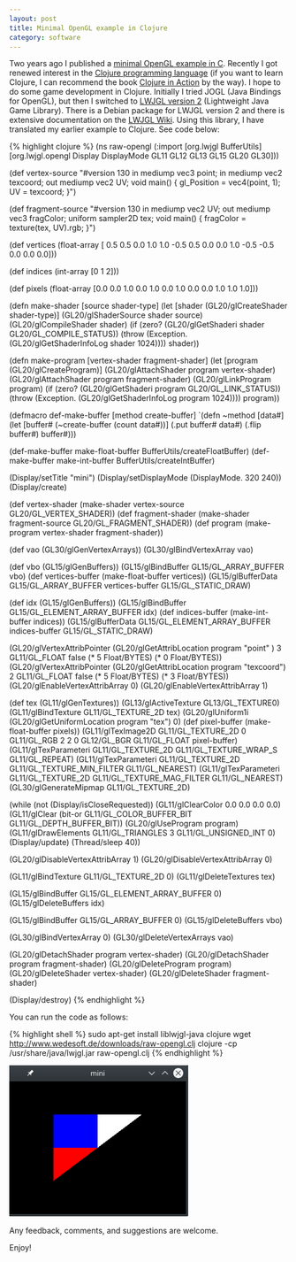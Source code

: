```yaml
---
layout: post
title: Minimal OpenGL example in Clojure
category: software
---
```


Two years ago I published a [minimal OpenGL example in C][1].
Recently I got renewed interest in the [Clojure programming language][2]
(if you want to learn Clojure, I can recommend the book [Clojure in Action][3] by the way).
I hope to do some game development in Clojure.
Initially I tried JOGL (Java Bindings for OpenGL), but then I switched to [LWJGL version 2][4] (Lightweight Java Game Library).
There is a Debian package for LWJGL version 2 and there is extensive documentation on the [LWJGL Wiki][5].
Using this library, I have translated my earlier example to Clojure.
See code below:

{% highlight clojure %}
(ns raw-opengl
  (:import [org.lwjgl BufferUtils]
           [org.lwjgl.opengl Display DisplayMode GL11 GL12 GL13 GL15 GL20 GL30]))

(def vertex-source "#version 130
in mediump vec3 point;
in mediump vec2 texcoord;
out mediump vec2 UV;
void main()
{
  gl_Position = vec4(point, 1);
  UV = texcoord;
}")

(def fragment-source "#version 130
in mediump vec2 UV;
out mediump vec3 fragColor;
uniform sampler2D tex;
void main()
{
  fragColor = texture(tex, UV).rgb;
}")

(def vertices
  (float-array [ 0.5  0.5 0.0 1.0 1.0
                -0.5  0.5 0.0 0.0 1.0
                -0.5 -0.5 0.0 0.0 0.0]))

(def indices
  (int-array [0 1 2]))

(def pixels
  (float-array [0.0 0.0 1.0
                0.0 1.0 0.0
                1.0 0.0 0.0
                1.0 1.0 1.0]))

(defn make-shader [source shader-type]
  (let [shader (GL20/glCreateShader shader-type)]
    (GL20/glShaderSource shader source)
    (GL20/glCompileShader shader)
    (if (zero? (GL20/glGetShaderi shader GL20/GL_COMPILE_STATUS))
      (throw (Exception. (GL20/glGetShaderInfoLog shader 1024))))
    shader))

(defn make-program [vertex-shader fragment-shader]
  (let [program (GL20/glCreateProgram)]
    (GL20/glAttachShader program vertex-shader)
    (GL20/glAttachShader program fragment-shader)
    (GL20/glLinkProgram program)
    (if (zero? (GL20/glGetShaderi program GL20/GL_LINK_STATUS))
      (throw (Exception. (GL20/glGetShaderInfoLog program 1024))))
    program))

(defmacro def-make-buffer [method create-buffer]
  `(defn ~method [data#]
     (let [buffer# (~create-buffer (count data#))]
       (.put buffer# data#)
       (.flip buffer#)
       buffer#)))

(def-make-buffer make-float-buffer BufferUtils/createFloatBuffer)
(def-make-buffer make-int-buffer BufferUtils/createIntBuffer)

(Display/setTitle "mini")
(Display/setDisplayMode (DisplayMode. 320 240))
(Display/create)

(def vertex-shader (make-shader vertex-source GL20/GL_VERTEX_SHADER))
(def fragment-shader (make-shader fragment-source GL20/GL_FRAGMENT_SHADER))
(def program (make-program vertex-shader fragment-shader))

(def vao (GL30/glGenVertexArrays))
(GL30/glBindVertexArray vao)

(def vbo (GL15/glGenBuffers))
(GL15/glBindBuffer GL15/GL_ARRAY_BUFFER vbo)
(def vertices-buffer (make-float-buffer vertices))
(GL15/glBufferData GL15/GL_ARRAY_BUFFER vertices-buffer GL15/GL_STATIC_DRAW)

(def idx (GL15/glGenBuffers))
(GL15/glBindBuffer GL15/GL_ELEMENT_ARRAY_BUFFER idx)
(def indices-buffer (make-int-buffer indices))
(GL15/glBufferData GL15/GL_ELEMENT_ARRAY_BUFFER indices-buffer GL15/GL_STATIC_DRAW)

(GL20/glVertexAttribPointer (GL20/glGetAttribLocation program "point"   ) 3 GL11/GL_FLOAT false (* 5 Float/BYTES) (* 0 Float/BYTES))
(GL20/glVertexAttribPointer (GL20/glGetAttribLocation program "texcoord") 2 GL11/GL_FLOAT false (* 5 Float/BYTES) (* 3 Float/BYTES))
(GL20/glEnableVertexAttribArray 0)
(GL20/glEnableVertexAttribArray 1)

(def tex (GL11/glGenTextures))
(GL13/glActiveTexture GL13/GL_TEXTURE0)
(GL11/glBindTexture GL11/GL_TEXTURE_2D tex)
(GL20/glUniform1i (GL20/glGetUniformLocation program "tex") 0)
(def pixel-buffer (make-float-buffer pixels))
(GL11/glTexImage2D GL11/GL_TEXTURE_2D 0 GL11/GL_RGB 2 2 0 GL12/GL_BGR GL11/GL_FLOAT pixel-buffer)
(GL11/glTexParameteri GL11/GL_TEXTURE_2D GL11/GL_TEXTURE_WRAP_S GL11/GL_REPEAT)
(GL11/glTexParameteri GL11/GL_TEXTURE_2D GL11/GL_TEXTURE_MIN_FILTER GL11/GL_NEAREST)
(GL11/glTexParameteri GL11/GL_TEXTURE_2D GL11/GL_TEXTURE_MAG_FILTER GL11/GL_NEAREST)
(GL30/glGenerateMipmap GL11/GL_TEXTURE_2D)

(while (not (Display/isCloseRequested))
  (GL11/glClearColor 0.0 0.0 0.0 0.0)
  (GL11/glClear (bit-or GL11/GL_COLOR_BUFFER_BIT GL11/GL_DEPTH_BUFFER_BIT))
  (GL20/glUseProgram program)
  (GL11/glDrawElements GL11/GL_TRIANGLES 3 GL11/GL_UNSIGNED_INT 0)
  (Display/update)
  (Thread/sleep 40))

(GL20/glDisableVertexAttribArray 1)
(GL20/glDisableVertexAttribArray 0)

(GL11/glBindTexture GL11/GL_TEXTURE_2D 0)
(GL11/glDeleteTextures tex)

(GL15/glBindBuffer GL15/GL_ELEMENT_ARRAY_BUFFER 0)
(GL15/glDeleteBuffers idx)

(GL15/glBindBuffer GL15/GL_ARRAY_BUFFER 0)
(GL15/glDeleteBuffers vbo)

(GL30/glBindVertexArray 0)
(GL30/glDeleteVertexArrays vao)

(GL20/glDetachShader program vertex-shader)
(GL20/glDetachShader program fragment-shader)
(GL20/glDeleteProgram program)
(GL20/glDeleteShader vertex-shader)
(GL20/glDeleteShader fragment-shader)

(Display/destroy)
{% endhighlight %}

You can run the code as follows:

{% highlight shell %}
sudo apt-get install liblwjgl-java clojure
wget http://www.wedesoft.de/downloads/raw-opengl.clj
clojure -cp /usr/share/java/lwjgl.jar raw-opengl.clj
{% endhighlight %}

![image](/pics/triangle.png)

Any feedback, comments, and suggestions are welcome.

Enjoy!

[1]: https://www.wedesoft.de/software/2018/08/03/raw-opengl/
[2]: https://clojure.org/
[3]: https://www.manning.com/books/clojure-in-action-second-edition
[4]: http://legacy.lwjgl.org/
[5]: http://wiki.lwjgl.org/
